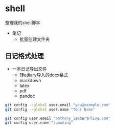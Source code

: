 # shell
整理我的shell脚本

- 笔记
	- 批量创建文件夹

## 日记格式处理

- 一本日记导出文件
	- 转ediary导入的docx格式
	- markdown
	- latex
	- pdf
	- pandoc


```bash
git config --global user.email "you@example.com"
git config --global user.name "Your Name"

git config user.email "anthony_lambert@live.com"
git config user.name "luoxding"
```
